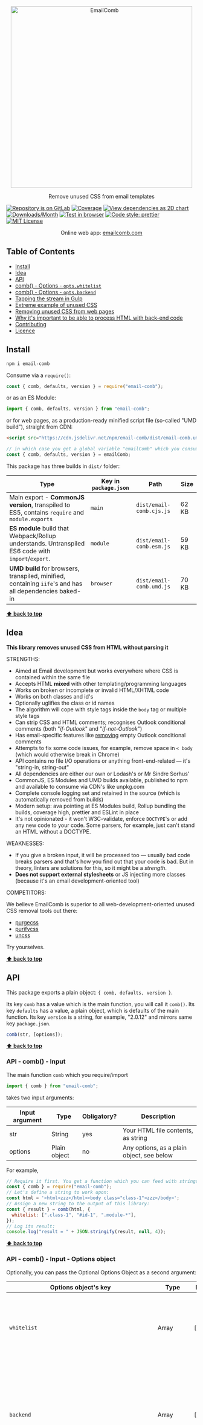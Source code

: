 <div align="center">
  <img alt="EmailComb" src="https://cdn.statically.io/gl/codsen/codsen/master/packages/email-comb/media/repo_logo.png" width="480" align="center">
</div>

<div align="center"><p>Remove unused CSS from email templates</p></div>

[![Repository is on GitLab][gitlab-img]][gitlab-url]
[![Coverage][cov-img]][cov-url]
[![View dependencies as 2D chart][deps2d-img]][deps2d-url]
[![Downloads/Month][downloads-img]][downloads-url]
[![Test in browser][runkit-img]][runkit-url]
[![Code style: prettier][prettier-img]][prettier-url]
[![MIT License][license-img]][license-url]

<div align="center"><p>Online web app: <a href="https://EmailComb.com">emailcomb.com</a></p></div>

## Table of Contents

- [Install](#install)
- [Idea](#idea)
- [API](#api)
- [comb() - Options - `opts.whitelist`](#comb-options---optswhitelist)
- [comb() - Options - `opts.backend`](#comb-options---optsbackend)
- [Tapping the stream in Gulp](#tapping-the-stream-in-gulp)
- [Extreme example of unused CSS](#extreme-example-of-unused-css)
- [Removing unused CSS from web pages](#removing-unused-css-from-web-pages)
- [Why it's important to be able to process HTML with back-end code](#why-its-important-to-be-able-to-process-html-with-back-end-code)
- [Contributing](#contributing)
- [Licence](#licence)

## Install

```bash
npm i email-comb
```

Consume via a `require()`:

```js
const { comb, defaults, version } = require("email-comb");
```

or as an ES Module:

```js
import { comb, defaults, version } from "email-comb";
```

or for web pages, as a production-ready minified script file (so-called "UMD build"), straight from CDN:

```html
<script src="https://cdn.jsdelivr.net/npm/email-comb/dist/email-comb.umd.js"></script>
```

```js
// in which case you get a global variable "emailComb" which you consume like this:
const { comb, defaults, version } = emailComb;
```

This package has three builds in `dist/` folder:

| Type                                                                                                    | Key in `package.json` | Path                     | Size  |
| ------------------------------------------------------------------------------------------------------- | --------------------- | ------------------------ | ----- |
| Main export - **CommonJS version**, transpiled to ES5, contains `require` and `module.exports`          | `main`                | `dist/email-comb.cjs.js` | 62 KB |
| **ES module** build that Webpack/Rollup understands. Untranspiled ES6 code with `import`/`export`.      | `module`              | `dist/email-comb.esm.js` | 59 KB |
| **UMD build** for browsers, transpiled, minified, containing `iife`'s and has all dependencies baked-in | `browser`             | `dist/email-comb.umd.js` | 70 KB |

**[⬆ back to top](#)**

## Idea

**This library removes unused CSS from HTML without parsing it**

STRENGTHS:

- Aimed at Email development but works everywhere where CSS is contained within the same file
- Accepts HTML **mixed** with other templating/programming languages
- Works on broken or incomplete or invalid HTML/XHTML code
- Works on both classes and id's
- Optionally uglifies the class or id names
- The algorithm will cope with style tags inside the `body` tag or multiple style tags
- Can strip CSS and HTML comments; recognises Outlook conditional comments (both "_if-Outlook_" and "_if-not-Outlook_")
- Has email-specific features like [removing](https://www.npmjs.com/package/regex-empty-conditional-comments) empty Outlook conditional comments
- Attempts to fix some code issues, for example, remove space in `< body` (which would otherwise break in Chrome)
- API contains no file I/O operations or anything front-end-related — it's "string-in, string-out"
- All dependencies are either our own or Lodash's or Mr Sindre Sorhus'
- CommonJS, ES Modules and UMD builds available, published to npm and available to consume via CDN's like unpkg.com
- Complete console logging set and retained in the source (which is automatically removed from builds)
- Modern setup: ava pointing at ES Modules build, Rollup bundling the builds, coverage high, prettier and ESLint in place
- It's not opinionated - it won't W3C-validate, enforce `DOCTYPE`'s or add any new code to your code. Some parsers, for example, just can't stand an HTML without a DOCTYPE.

WEAKNESSES:

- If you give a broken input, it will be processed too — usually bad code breaks parsers and that's how you find out that your code is bad. But in theory, linters are solutions for this, so it might be a _strength_.
- **Does not support external stylesheets** or JS injecting more classes (because it's an email development-oriented tool)

COMPETITORS:

We believe EmailComb is superior to all web-development-oriented unused CSS removal tools out there:

- [purgecss](https://github.com/FullHuman/purgecss)
- [purifycss](https://github.com/purifycss/purifycss)
- [uncss](https://github.com/uncss/uncss)

Try yourselves.

**[⬆ back to top](#)**

## API

This package exports a plain object: `{ comb, defaults, version }`.

Its key `comb` has a value which is the main function, you will call it `comb()`.
Its key `defaults` has a value, a plain object, which is defaults of the main function.
Its key `version` is a string, for example, "2.0.12" and mirrors same key `package.json`.

```js
comb(str, [options]);
```

**[⬆ back to top](#)**

### API - comb() - Input

The main function `comb` which you require/import

```js
import { comb } from "email-comb";
```

takes two input arguments:

| Input argument | Type         | Obligatory? | Description                               |
| -------------- | ------------ | ----------- | ----------------------------------------- |
| str            | String       | yes         | Your HTML file contents, as string        |
| options        | Plain object | no          | Any options, as a plain object, see below |

For example,

```js
// Require it first. You get a function which you can feed with strings:
const { comb } = require("email-comb");
// Let's define a string to work upon:
const html = '<html>zzz</html><body class="class-1">zzz</body>';
// Assign a new string to the output of this library:
const { result } = comb(html, {
  whitelist: [".class-1", "#id-1", ".module-*"],
});
// Log its result:
console.log("result = " + JSON.stringify(result, null, 4));
```

**[⬆ back to top](#)**

### API - comb() - Input - Options object

Optionally, you can pass the Optional Options Object as a second argument:

| Options object's key                             | Type                                      | Default             | Example                                                        | Description                                                                                                                                                                                                      |
| ------------------------------------------------ | ----------------------------------------- | ------------------- | -------------------------------------------------------------- | ---------------------------------------------------------------------------------------------------------------------------------------------------------------------------------------------------------------- |
| `whitelist`                                      | Array                                     | `[]`                | `[".class-1", "#id-1", ".module-*"]`                           | List all classes or id's you want this library to ignore. You can use all [matcher](https://www.npmjs.com/package/matcher) patterns.                                                                             |
| `backend`                                        | Array                                     | `[]`                | `[{ heads: "{{", tails: "}}" }, { heads: "{%", tails: "%}" }]` | If your code has back-end code within clss or id values, for example, `class="{{ red }} main-box"` you can stop `{{`, `red` and `}}` to be treated as class names                                                |
| `uglify`                                         | Boolean                                   | `false`             | n/a                                                            | Will rename all class and id names to be few characters-long. This might reduce your file size by another kilobyte.                                                                                              |
| `removeHTMLComments`                             | Boolean                                   | `true`              | n/a                                                            | When enabled, all HTML comments (`<!--` to `-->`) will be removed                                                                                                                                                |
| `removeCSSComments`                              | Boolean                                   | `true`              | n/a                                                            | When enabled, all CSS comments (`/*` to `*/`) will be removed                                                                                                                                                    |
| `doNotRemoveHTMLCommentsWhoseOpeningTagContains` | Array of zero or more insensitive strings | `["[if", "[endif"]` | n/a                                                            | Email code often contains Outlook or IE conditional comments which you probably don't want to remove. Whatever strings you list here, if comment's opening tag will contain these, that tag will not be removed. |
| `reportProgressFunc`                             | Function or something falsey              | `null`              | n/a                                                            | If supplied, it will ping the function you assign passing current percentage done (natural number) as an input argument                                                                                          |
| `reportProgressFuncFrom`                         | Natural number                            | `0`                 | n/a                                                            | By default, percentages are reported from 0 to 100. This value overrides this starting percentage value.                                                                                                         |
| `reportProgressFuncTo`                           | Natural number                            | `100`               | n/a                                                            | By default, percentages are reported from 0 to 100. This value overrides this ending percentage value.                                                                                                           |

Here are all options in one place in case you need to copy the whole thing:

```js
{
  whitelist: [], // for example, [".class-1", "#id-1", ".module-*"]
  backend: [], // for example, [{ heads: "{{", tails: "}}" }, { heads: "{%", tails: "%}" }]
  uglify: false,
  removeHTMLComments: true,
  removeCSSComments: true,
  doNotRemoveHTMLCommentsWhoseOpeningTagContains: ["[if", "[endif"],
  reportProgressFunc: null,
  reportProgressFuncFrom: 0,
  reportProgressFuncTo: 100,
}
```

**[⬆ back to top](#)**

### API - comb() - Output

For example, **output** could look like this:

```js
{
  log: {
    timeTakenInMiliseconds: 55,
    traversedTotalCharacters: 504,
    traversedTimesInputLength: 4.24,
    originalLength: 118,
    cleanedLength: 87,
    bytesSaved: 32,
    percentageReducedOfOriginal: 27,
    nonIndentationsWhitespaceLength: 9,
    nonIndentationsTakeUpPercentageOfOriginal: 8,
    commentsLength: 10,
    commentsTakeUpPercentageOfOriginal: 1,
  },
  result: "<html>...",
  countAfterCleaning: 3,
  countBeforeCleaning: 15,
  allInHead: allClassesAndIdsWithinHead,
  allInBody: allClassesAndIdsWithinBody,
  deletedFromHead: [".unused1", ".unused2"],
  deletedFromBody: [".unused1", ".unused1", "#unused1"],
}
```

So a **plain object** is returned. It will have the following keys:

| Key                   | Its value's type | Description                                                              |
| --------------------- | ---------------- | ------------------------------------------------------------------------ |
| `log`                 | Plain object     | Various information about performed operations                           |
| `result`              | String           | A string containing cleaned HTML                                         |
| `countBeforeCleaning` | Number           | How many unique classes and id's were in total before cleaning           |
| `countAfterCleaning`  | Number           | How many unique classes and id's were in total after cleaning            |
| `allInHead`           | Array            | Deduped and sorted array of all classes and `id`'s between `<head>` tags |
| `allInBody`           | Array            | Deduped and sorted array of all classes and `id`'s between `<body>` tags |
| `deletedFromHead`     | Array            | Array of classes/id's that were deleted inside `<head>` _at least once_^ |
| `deletedFromBody`     | Array            | Array of classes/id's that were deleted inside `<body>` _at least once_^ |

^ To be very precise, if class or id name was deleted at once, it gets in this list. Mind you, some used classes or id's can be sandwiched with unused (`.used.unused`) and end up removed in some instances and get reported here, but it does not mean they were removed completely as species.

**[⬆ back to top](#)**

## comb() - Options - `opts.whitelist`

Since the main purpose of this library is to clean **email** HTML, it needs to cater for email code specifics. One of them is that CSS styles will contain fix or hack styles, meant for email software. For example, here are few of them:

```html
#outlook a { padding:0; } .ExternalClass, .ReadMsgBody { width:100%; }
.ExternalClass, .ExternalClass div, .ExternalClass font, .ExternalClass p,
.ExternalClass span, .ExternalClass td { line-height:100%; }
```

You will not be using these classes within the `<body>` of your HTML code, so they would get removed as "unused" because they are present in `<head>` only. To avoid that, pass the classes, and `id`'s in the _whitelist_ key's value, as an array. For example:

```js
var html = "<!DOCTYPE html>...";
comb(html, {
  whitelist: ["#outlook", ".ExternalClass", ".ReadMsgBody"],
});
```

You can also use a _wildcard_, for example in order to whitelist classes `module-1`, `module-2` ... `module-99`, `module-100`, you can simply whitelist them as `module-*`:

```js
var html = "<!DOCTYPE html>...";
comb(html, {
  whitelist: [".module-*"],
});
// => all class names that begin with ".module-" will not be touched by this library.
```

**[⬆ back to top](#)**

## comb() - Options - `opts.backend`

This library, differently from competition, is aiming to support code which contains back-end code: other programming languages (Java JSP's), other templating languages (like Nunjucks) and/or proprietary ESP templating languages.

All different languages can be present in the input source, and parser won't care, EXCEPT when they are in class or id names. For example, `<td class="mt10 {{ module.on }} module-box blackbg"`. Notice how `{{ module.on }}` sits in the middle and it's variable value from a different programming language. Eventually, it will be rendered into strings `on` or `off` but at this stage, this is raw, unrendered template and we want to remove all unused CSS from it.

It's possible to clean this too.

If you let this library know how are your back-end language's variables marked, for example, that "heads" are `{{` and "tails" are `}}` (as in `Hi {{data.firstname}}`), the algorithm will ignore all variables within `class` or `id` names.

If you don't put templating variables into classes or id's, don't use the feature because it still costs computing resources to perform those checks.

Here's an example:

```js
// Require it first. You get a function which you can feed with strings.
// Notice you can name it any way you want (because in the source it's using "export default").
const { comb } = require("email-comb");

// Let's define a string equal to some processed HTML:
const res = comb(
  `<!doctype html>
<html>
<head>
<style>
.aaa {
color:  black;
}
</style></head>
<body class="{% var1 %}">
<div class="{{ var2 }}">
</div>
</body>
</html>
`,
  {
    // <------------ Optional Options Object - second input argument of our function, remove()
    backend: [
      {
        heads: "{{", // define heads and tails in pairs
        tails: "}}",
      },
      {
        heads: "{%", // second pair
        tails: "%}",
      },
    ],
  }
).result; // <------ output of this library is a plain object. String result is in a key "result". We grab it here.

// Log the result:
console.log("res =\n" + res);
// res =
// <!doctype html>
// <html>
// <head>
// </head>
// <body class="{% var1 %}">
// <div class="{{ var2 }}">
// </div>
// </body>
// </html>
//
```

In templating languages, it's also possible to have IF-ELSE clauses. For example, in Nunjucks, you can have:

```html
<td class="db{% if module_on || oodles %}on{% else %}off{% endif %} pt10"></td>
```

`db` and `pt10` are normal CSS class names, but everything else between `{%` and `%}` is Nunjucks code.

Now, in those cases, notice that Nunjucks code is only wrapping the variables. Even if you set `heads` to `{%` and tails to `%}`, classes `on` and `off` will not get ignored and theoretically can get removed!!!

The solution is to ensure that all back-end class names are contained within back-end tags. With Nunjucks, it is easily done by performing calculations outside `class=` declarations, then assigning the calculation's result to a variable and using the variable instead.

For example, let's rewrite the same snippet used above:

```html
{% set switch = 'off' %} {% if module_on || oodles %} {% set switch = 'on' %} {%
else %}
<td class="db {{ switch }} pt10"></td>
```

Now, set `heads` to `{{` and tails to `}}` and `switch` will be ignored completely.

**[⬆ back to top](#)**

## Tapping the stream in Gulp

In Gulp, everything flows as vinyl Buffer streams. You could [tap](https://github.com/geejs/gulp-tap) the stream, convert it to `string`, perform the operations (like remove unused CSS), then convert it back to Buffer and place the stream back. I wanted to come up with a visual analogy example using waste pipes but thought I'd rather won't.

Code-wise, here's the idea:

```js
const tap = require("gulp-tap");
const { comb } = require("email-comb");
const util = require("gulp-util");
const whitelist = [
  ".External*",
  ".ReadMsgBody",
  ".yshortcuts",
  ".Mso*",
  "#outlook",
  ".module*",
];

gulp.task("build", () => {
  return gulp.src("emails/*.html").pipe(
    tap((file) => {
      const cleanedHtmlResult = comb(file.contents.toString(), {
        whitelist,
      });
      util.log(
        util.colors.green(
          `\nremoved ${
            cleanedHtmlResult.deletedFromHead.length
          } from head: ${cleanedHtmlResult.deletedFromHead.join(" ")}`
        )
      );
      util.log(
        util.colors.green(
          `\nremoved ${
            cleanedHtmlResult.deletedFromBody.length
          } from body: ${cleanedHtmlResult.deletedFromBody.join(" ")}`
        )
      );
      file.contents = Buffer.from(cleanedHtmlResult.result);
    })
  );
});
```

**[⬆ back to top](#)**

## Extreme example of unused CSS

This piece of HTML doesn't even have `<head>` and `<style>` CSS is at the very bottom, within `<body>`. Our application still cleans it allright:

```html
<html>
  <body id="unused-1">
    <table class="unused-2 unused-3">
      <tr>
        <td class="unused-4 unused-5">text</td>
      </tr>
    </table>

    <style>
      .unused-6 {
        display: block;
      }
      #unused-7 {
        height: auto;
      }
    </style>
  </body>
</html>
```

Cleaned result:

```html
<html>
  <body>
    <table>
      <tr>
        <td>text</td>
      </tr>
    </table>
  </body>
</html>
```

**[⬆ back to top](#)**

## Removing unused CSS from web pages

This library is meant to be used on any HTML where there are **no external CSS stylesheets**. It's quite rare to find a **web page** that would have no external stylesheets, but 100% of **email newsletters** are like that and this library suits them perfectly. Otherwise, look for a different tool.

**[⬆ back to top](#)**

## Why it's important to be able to process HTML with back-end code

Common unused CSS removal tools on the market ([purgecss](https://github.com/FullHuman/purgecss), [purifycss](https://github.com/purifycss/purifycss) and [uncss](https://github.com/uncss/uncss) for example) work only on valid HTML which does not contain back-end code: ESP templating strings (Oracle Responsys, Adobe Neolane, Exact Target, SalesForce or Mailchimp), different templating languages (Mustache, Jinja or Nunjucks) or different programming languages (PHP or Java JSP's).

But, in email development, it is normal to expect that code will contain templating code (like `Hi {{ data.firstName }}!`).

`email-comb` can process the email template after it has been wired up as a campaign.

Practically, this means, you save lots of time - imagine having to render HTML, so it contains no more ESP back-end templating language bits, then cleaning its CSS, then manually merging that cleaned CSS with your original HTML template. That's a tedious, manual and error-prone job.

On the other hand, you can clean your email campaign's HTML template, along with its Mailchimp, Responsys or other ESP wirings, as it is, using this library.

**[⬆ back to top](#)**

## Contributing

- If you see an error, [raise an issue](<https://gitlab.com/codsen/codsen/issues/new?issue[title]=email-comb%20package%20-%20put%20title%20here&issue[description]=**Which%20package%20is%20this%20issue%20for**%3A%20%0Aemail-comb%0A%0A**Describe%20the%20issue%20(if%20necessary)**%3A%20%0A%0A%0A%2Fassign%20%40revelt>).
- If you want a new feature but can't code it up yourself, also [raise an issue](<https://gitlab.com/codsen/codsen/issues/new?issue[title]=email-comb%20package%20-%20put%20title%20here&issue[description]=**Which%20package%20is%20this%20issue%20for**%3A%20%0Aemail-comb%0A%0A**Describe%20the%20issue%20(if%20necessary)**%3A%20%0A%0A%0A%2Fassign%20%40revelt>). Let's discuss it.
- If you tried to use this package, but something didn't work out, also [raise an issue](<https://gitlab.com/codsen/codsen/issues/new?issue[title]=email-comb%20package%20-%20put%20title%20here&issue[description]=**Which%20package%20is%20this%20issue%20for**%3A%20%0Aemail-comb%0A%0A**Describe%20the%20issue%20(if%20necessary)**%3A%20%0A%0A%0A%2Fassign%20%40revelt>). We'll try to help.
- If you want to contribute some code, fork the [monorepo](https://gitlab.com/codsen/codsen/) via GitLab, then write code, then file a pull request on GitLab. We'll merge it in and release.

In monorepo, npm libraries are located in `packages/` folder. Inside, the source code is located either in `src/` folder (normal npm library) or in the root, `cli.js` (if it's a command-line application).

The npm script "`dev`", the `"dev": "rollup -c --dev"` builds the development version retaining all `console.log`s with row numbers. It's handy to have [js-row-num-cli](https://www.npmjs.com/package/js-row-num-cli) installed globally so you can automatically update the row numbers on all `console.log`s.

**[⬆ back to top](#)**

## Licence

MIT License

Copyright (c) 2015-2020 Roy Revelt and other contributors

[gitlab-img]: https://img.shields.io/badge/repo-on%20GitLab-brightgreen.svg?style=flat-square
[gitlab-url]: https://gitlab.com/codsen/codsen/tree/master/packages/email-comb
[cov-img]: https://img.shields.io/badge/coverage-98.23%25-brightgreen.svg?style=flat-square
[cov-url]: https://gitlab.com/codsen/codsen/tree/master/packages/email-comb
[deps2d-img]: https://img.shields.io/badge/deps%20in%202D-see_here-08f0fd.svg?style=flat-square
[deps2d-url]: http://npm.anvaka.com/#/view/2d/email-comb
[downloads-img]: https://img.shields.io/npm/dm/email-comb.svg?style=flat-square
[downloads-url]: https://npmcharts.com/compare/email-comb
[runkit-img]: https://img.shields.io/badge/runkit-test_in_browser-a853ff.svg?style=flat-square
[runkit-url]: https://npm.runkit.com/email-comb
[prettier-img]: https://img.shields.io/badge/code_style-prettier-ff69b4.svg?style=flat-square
[prettier-url]: https://prettier.io
[license-img]: https://img.shields.io/badge/licence-MIT-51c838.svg?style=flat-square
[license-url]: https://gitlab.com/codsen/codsen/blob/master/LICENSE
